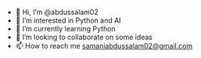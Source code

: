 - 👋 Hi, I’m @abdussalam02
- 👀 I’m interested in Python and AI
- 🌱 I’m currently learning Python
- 💞️ I’m looking to collaborate on some ideas
- 📫 How to reach me samaniabdussalam02@gmail.com

<!---
abdussalam02/abdussalam02 is a ✨ special ✨ repository because its `README.md` (this file) appears on your GitHub profile.
You can click the Preview link to take a look at your changes.
--->
